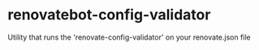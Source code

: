 # renovatebot-config-validator
Utility that runs the 'renovate-config-validator' on your renovate.json file 
